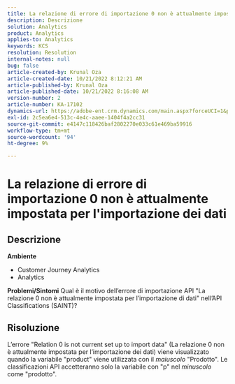 ```yaml
---
title: La relazione di errore di importazione 0 non è attualmente impostata per l'importazione dei dati
description: Descrizione
solution: Analytics
product: Analytics
applies-to: Analytics
keywords: KCS
resolution: Resolution
internal-notes: null
bug: false
article-created-by: Krunal Oza
article-created-date: 10/21/2022 8:12:21 AM
article-published-by: Krunal Oza
article-published-date: 10/21/2022 8:16:08 AM
version-number: 2
article-number: KA-17102
dynamics-url: https://adobe-ent.crm.dynamics.com/main.aspx?forceUCI=1&pagetype=entityrecord&etn=knowledgearticle&id=18dd4612-1851-ed11-bba2-0022480867fb
exl-id: 2c5ea6e4-513c-4e4c-aaee-1404f4a2cc31
source-git-commit: e4147c118426baf2802270e033c61e469ba59916
workflow-type: tm+mt
source-wordcount: '94'
ht-degree: 9%

---
```


# La relazione di errore di importazione 0 non è attualmente impostata per l&#39;importazione dei dati

## Descrizione

<b>Ambiente</b>
- Customer Journey Analytics
- Analytics



<b>Problemi/Sintomi</b>
Qual è il motivo dell’errore di importazione API &quot;La relazione 0 non è attualmente impostata per l’importazione di dati&quot; nell’API Classifications (SAINT)?


## Risoluzione


L’errore &quot;Relation 0 is not current set up to import data&quot; (La relazione 0 non è attualmente impostata per l’importazione dei dati) viene visualizzato quando la variabile &quot;product&quot; viene utilizzata con il *maiuscolo* &quot;Prodotto&quot;. Le classificazioni API accetteranno solo la variabile con &quot;p&quot; nel *minuscolo* come &quot;prodotto&quot;.
